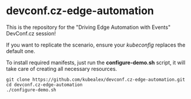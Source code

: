 # devconf.cz-edge-automation

This is the repository for the "Driving Edge Automation with Events" DevConf.cz session!

If you want to replicate the scenario, ensure your *kubeconfig* replaces the default one.

To install required manifests, just run the **configure-demo.sh** script, it will take care of creating all necessary resources.

    git clone https://github.com/kubealex/devconf.cz-edge-automation.git
    cd devconf.cz-edge-automation
    ./configure-demo.sh

